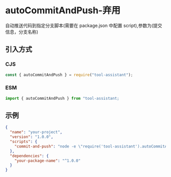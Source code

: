 # autoCommitAndPush-弃用

自动推送代码到指定分支脚本(需要在 package.json 中配置 script),参数为(提交信息，分支名称)

## 引入方式

### CJS

```javascript
const { autoCommitAndPush } = require("tool-assistant");
```

### ESM

```javascript
import { autoCommitAndPush } from "tool-assistant;
```

## 示例

```json
{
  "name": "your-project",
  "version": "1.0.0",
  "scripts": {
    "commit-and-push": "node -e \"require('tool-assistant').autoCommitAndPush('Auto commit', 'main')\""
  },
  "dependencies": {
    "your-package-name": "^1.0.0"
  }
}
```
